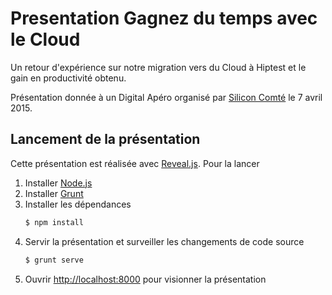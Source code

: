 # Presentation Gagnez du temps avec le Cloud

Un retour d'expérience sur notre migration vers du Cloud à Hiptest et le gain en productivité obtenu.

Présentation donnée à un Digital Apéro organisé par [Silicon Comté](http://www.siliconcomte.fr/) le 7 avril 2015.

## Lancement de la présentation

Cette présentation est réalisée avec [Reveal.js](https://github.com/hakimel/reveal.js/). Pour la lancer

1. Installer [Node.js](http://nodejs.org/)
2. Installer [Grunt](http://gruntjs.com/getting-started#installing-the-cli)
3. Installer les dépendances
   ```sh
   $ npm install
   ```
4. Servir la présentation et surveiller les changements de code source
   ```sh
   $ grunt serve
   ```
5. Ouvrir <http://localhost:8000> pour visionner la présentation
